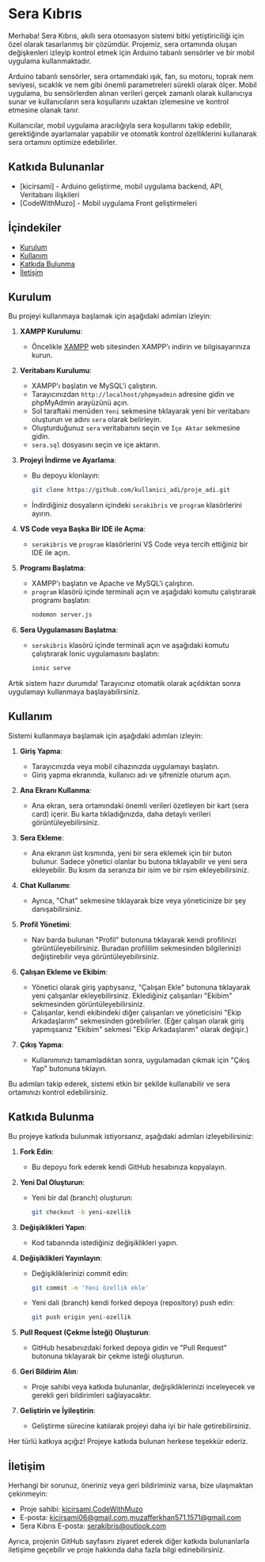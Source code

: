 # Sera Kıbrıs 

Merhaba! Sera Kıbrıs, akıllı sera otomasyon sistemi bitki yetiştiriciliği için özel olarak tasarlanmış bir çözümdür. Projemiz, sera ortamında oluşan değişkenleri izleyip kontrol etmek için Arduino tabanlı sensörler ve bir mobil uygulama kullanmaktadır.

Arduino tabanlı sensörler, sera ortamındaki ışık, fan, su motoru, toprak nem seviyesi, sıcaklık ve nem gibi önemli parametreleri sürekli olarak ölçer. Mobil uygulama, bu sensörlerden alınan verileri gerçek zamanlı olarak kullanıcıya sunar ve kullanıcıların sera koşullarını uzaktan izlemesine ve kontrol etmesine olanak tanır.

Kullanıcılar, mobil uygulama aracılığıyla sera koşullarını takip edebilir, gerektiğinde ayarlamalar yapabilir ve otomatik kontrol özelliklerini kullanarak sera ortamını optimize edebilirler.
## Katkıda Bulunanlar
- [kicirsami] - Arduino geliştirme, mobil uygulama backend, API, Veritabanı ilişkileri
- [CodeWithMuzo] - Mobil uygulama Front geliştirmeleri
  
## İçindekiler

- [Kurulum](#kurulum)
- [Kullanım](#kullanım)
- [Katkıda Bulunma](#katkıda-bulunma)
- [İletişim](#iletişim)

## Kurulum

Bu projeyi kullanmaya başlamak için aşağıdaki adımları izleyin:

1. **XAMPP Kurulumu**:
   - Öncelikle [XAMPP](https://www.apachefriends.org/tr/index.html) web sitesinden XAMPP'ı indirin ve bilgisayarınıza kurun.

2. **Veritabanı Kurulumu**:
   - XAMPP'ı başlatın ve MySQL'i çalıştırın.
   - Tarayıcınızdan `http://localhost/phpmyadmin` adresine gidin ve phpMyAdmin arayüzünü açın.
   - Sol taraftaki menüden `Yeni` sekmesine tıklayarak yeni bir veritabanı oluşturun ve adını `sera` olarak belirleyin.
   - Oluşturduğunuz `sera` veritabanını seçin ve `İçe Aktar` sekmesine gidin.
   - `sera.sql` dosyasını seçin ve içe aktarın.

3. **Projeyi İndirme ve Ayarlama**:
   - Bu depoyu klonlayın:
     ```sh
     git clone https://github.com/kullanici_adi/proje_adi.git
     ```
   - İndirdiğiniz dosyaların içindeki `serakibris` ve `program` klasörlerini ayırın.

4. **VS Code veya Başka Bir IDE ile Açma**:
   - `serakibris` ve `program` klasörlerini VS Code veya tercih ettiğiniz bir IDE ile açın.

5. **Programı Başlatma**:
   - XAMPP'ı başlatın ve Apache ve MySQL'i çalıştırın.
   - `program` klasörü içinde terminali açın ve aşağıdaki komutu çalıştırarak programı başlatın:
     ```sh
     nodemon server.js
     ```

6. **Sera Uygulamasını Başlatma**:
   - `serakibris` klasörü içinde terminali açın ve aşağıdaki komutu çalıştırarak Ionic uygulamasını başlatın:
     ```sh
     ionic serve
     ```

Artık sistem hazır durumda! Tarayıcınız otomatik olarak açıldıktan sonra uygulamayı kullanmaya başlayabilirsiniz.


## Kullanım

Sistemi kullanmaya başlamak için aşağıdaki adımları izleyin:

1. **Giriş Yapma**:
   - Tarayıcınızda veya mobil cihazınızda uygulamayı başlatın.
   - Giriş yapma ekranında, kullanıcı adı ve şifrenizle oturum açın.

2. **Ana Ekranı Kullanma**:
   - Ana ekran, sera ortamındaki önemli verileri özetleyen bir kart (sera card) içerir. Bu karta tıkladığınızda, daha detaylı verileri görüntüleyebilirsiniz.

3. **Sera Ekleme**:
   - Ana ekranın üst kısmında, yeni bir sera eklemek için bir buton bulunur. Sadece yönetici olanlar bu butona tıklayabilir ve yeni sera ekleyebilir. Bu kısım da seranıza bir isim ve bir rsim ekleyebilirsiniz.
  
4. **Chat Kullanımı**:
   - Ayrıca, "Chat" sekmesine tıklayarak bize veya yöneticinize bir şey danışabilirsiniz.

5. **Profil Yönetimi**:
   - Nav barda bulunan "Profil" butonuna tıklayarak kendi profilinizi görüntüleyebilirsiniz. Buradan profililim sekmesinden bilgilerinizi değiştirebilir veya görüntüleyebilirsiniz.

6. **Çalışan Ekleme ve Ekibim**:
   - Yönetici olarak giriş yaptıysanız, "Çalışan Ekle" butonuna tıklayarak yeni çalışanlar ekleyebilirsiniz. Eklediğiniz çalışanları "Ekibim" sekmesinden görüntüleyebilirsiniz.
   - Çalışanlar, kendi ekibindeki diğer çalışanları ve yöneticisini "Ekip Arkadaşlarım" sekmesinden görebilirler. (Eğer çalışan olarak giriş yapmışsanız "Ekibim" sekmesi "Ekip Arkadaşlarım" olarak değişir.)

7. **Çıkış Yapma**:
   - Kullanımınızı tamamladıktan sonra, uygulamadan çıkmak için "Çıkış Yap" butonuna tıklayın.

Bu adımları takip ederek, sistemi etkin bir şekilde kullanabilir ve sera ortamınızı kontrol edebilirsiniz.


## Katkıda Bulunma

Bu projeye katkıda bulunmak istiyorsanız, aşağıdaki adımları izleyebilirsiniz:

1. **Fork Edin**:
   - Bu depoyu fork ederek kendi GitHub hesabınıza kopyalayın.

2. **Yeni Dal Oluşturun**:
   - Yeni bir dal (branch) oluşturun:
     ```sh
     git checkout -b yeni-ozellik
     ```

3. **Değişiklikleri Yapın**:
   - Kod tabanında istediğiniz değişiklikleri yapın.

4. **Değişiklikleri Yayınlayın**:
   - Değişikliklerinizi commit edin:
     ```sh
     git commit -m 'Yeni özellik ekle'
     ```
   - Yeni dali (branch) kendi forked depoya (repository) push edin:
     ```sh
     git push origin yeni-ozellik
     ```

5. **Pull Request (Çekme İsteği) Oluşturun**:
   - GitHub hesabınızdaki forked depoya gidin ve "Pull Request" butonuna tıklayarak bir çekme isteği oluşturun.

6. **Geri Bildirim Alın**:
   - Proje sahibi veya katkıda bulunanlar, değişikliklerinizi inceleyecek ve gerekli geri bildirimleri sağlayacaktır.

7. **Geliştirin ve İyileştirin**:
   - Geliştirme sürecine katılarak projeyi daha iyi bir hale getirebilirsiniz.

Her türlü katkıya açığız! Projeye katkıda bulunan herkese teşekkür ederiz.


## İletişim

Herhangi bir sorunuz, öneriniz veya geri bildiriminiz varsa, bize ulaşmaktan çekinmeyin:

- Proje sahibi: [kicirsami](https://github.com/kicirsami),[CodeWithMuzo](https://github.com/CodeWithMuzo)
- E-posta: [kicirsami06@gmail.com](mailto:kicirsami06@gmail.com),[muzafferkhan571.1571@gmail.com](mailto:muzafferkhan571.1571@gmail.com)
- Sera Kıbrıs E-posta: [serakibris@outlook.com](mailto:serakibris@outlook.com)

Ayrıca, projenin GitHub sayfasını ziyaret ederek diğer katkıda bulunanlarla iletişime geçebilir ve proje hakkında daha fazla bilgi edinebilirsiniz.






